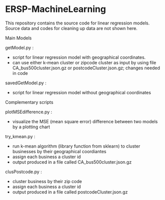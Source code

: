 # ERSP-MachineLearning
This repository contains the source code for linear regression models.
Source data and codes for cleaning up data are not shown here.


Main Models

getModel.py : 
- script for linear regression model with geographical coordinates. 
- can use either k-mean cluster or zipcode cluster as input by using file CA_bus500cluster.json.gz or postcodeCluster.json.gz; changes needed in code

savedGetModel.py : 
- script for linear regression model without geographical coordinates

Complementary scripts

plotMSEdifference.py : 
- visualize the MSE (mean square error) difference between two models by a plotting chart

try_kmean.py : 
- run k-mean algorithm (library function from sklearn) to cluster businesses by their geographical coordiantes 
- assign each business a cluster id
- output produced in a file called CA_bus500cluster.json.gz

clusPostcode.py : 
- cluster business by their zip code
- assign each business a cluster id 
- output produced in a file called postcodeCluster.json.gz



